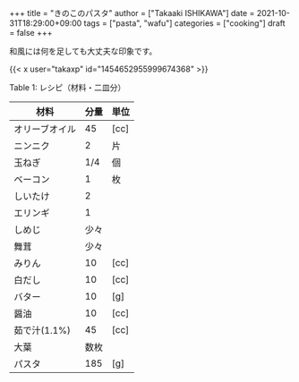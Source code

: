 +++
title = "きのこのパスタ"
author = ["Takaaki ISHIKAWA"]
date = 2021-10-31T18:29:00+09:00
tags = ["pasta", "wafu"]
categories = ["cooking"]
draft = false
+++

和風には何を足しても大丈夫な印象です。  

{{< x user="takaxp" id="1454652955999674368" >}}  

<div class="table-caption">
  <span class="table-number">Table 1</span>:
  レシピ（材料・二皿分）
</div>

| 材料      | 分量 | 単位 |
|---------|----|----|
| オリーブオイル | 45  | [cc] |
| ニンニク  | 2   | 片   |
| 玉ねぎ    | 1/4 | 個   |
| ベーコン  | 1   | 枚   |
| しいたけ  | 2   |      |
| エリンギ  | 1   |      |
| しめじ    | 少々 |      |
| 舞茸      | 少々 |      |
| みりん    | 10  | [cc] |
| 白だし    | 10  | [cc] |
| バター    | 10  | [g]  |
| 醤油      | 10  | [cc] |
| 茹で汁(1.1%) | 45  | [cc] |
| 大葉      | 数枚 |      |
| パスタ    | 185 | [g]  |
